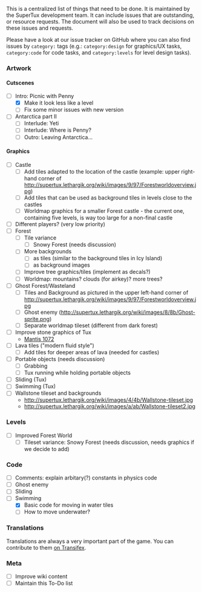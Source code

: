 This is a centralized list of things that need to be done. It is maintained by
the SuperTux development team. It can include issues that are outstanding, or
resource requests. The document will also be used to track decisions on these
issues and requests.

Please have a look at our issue tracker on GitHub where you can also find
issues by `category:` tags (e.g.: `category:design` for graphics/UX tasks,
`category:code` for code tasks, and `category:levels` for level design tasks).

### Artwork

#### Cutscenes

- [ ] Intro: Picnic with Penny
  - [x] Make it look less like a level
  - [ ] Fix some minor issues with new version
- [ ] Antarctica part II
  - [ ] Interlude: Yeti
  - [ ] Interlude: Where is Penny?
  - [ ] Outro: Leaving Antarctica…

#### Graphics

- [ ] Castle
  - [ ] Add tiles adapted to the location of the castle (example: upper
        right-hand corner of
        <http://supertux.lethargik.org/wiki/images/9/97/Forestworldoverview.jpg>)
  - [ ] Add tiles that can be used as background tiles in levels close to the
        castles
  - [ ] Worldmap graphics for a smaller Forest castle - the current one,
        containing five levels, is way too large for a non-final castle
- [ ] Different players? (very low priority)
- [ ] Forest
  - [ ] Tile variance
    - [ ] Snowy Forest (needs discussion)
  - [ ] More backgrounds
    - [ ] as tiles (similar to the background tiles in Icy Island)
    - [ ] as background images
  - [ ] Improve tree graphics/tiles (implement as decals?)
  - [ ] Worldmap: mountains? clouds (for airkey)? more trees?
- [ ] Ghost Forest/Wasteland
  - [ ] Tiles and Background as pictured in the upper left-hand corner of
        <http://supertux.lethargik.org/wiki/images/9/97/Forestworldoverview.jpg>
  - [ ] Ghost enemy (<http://supertux.lethargik.org/wiki/images/8/8b/Ghost-sprite.png>)
  - [ ] Separate worldmap tileset (different from dark forest)
- [ ] Improve stone graphics of Tux
  - [Mantis 1072](http://supertux.lethargik.org/bugs/view.php?id=1072)
- [ ] Lava tiles ("modern fluid style")
  - [ ] Add tiles for deeper areas of lava (needed for castles)
- [ ] Portable objects (needs discussion)
  - [ ] Grabbing
  - [ ] Tux running while holding portable objects
- [ ] Sliding (Tux)
- [ ] Swimming (Tux)
- [ ] Wallstone tileset and backgrounds
  - <http://supertux.lethargik.org/wiki/images/4/4b/Wallstone-tileset.jpg>
  - <http://supertux.lethargik.org/wiki/images/a/ab/Wallstone-tileset2.jpg>

### Levels

- [ ] Improved Forest World
  - [ ] Tileset variance: Snowy Forest (needs discussion, needs graphics if we
        decide to add)

### Code

- [ ] Comments: explain arbitary(?) constants in physics code
- [ ] Ghost enemy
- [ ] Sliding
- [ ] Swimming
  - [x] Basic code for moving in water tiles
  - [ ] How to move underwater?

### Translations

Translations are always a very important part of the game. You can contribute
to them [on Transifex](https://www.transifex.com/arctic-games/supertux/).

### Meta

- [ ] Improve wiki content
- [ ] Maintain this To-Do list
